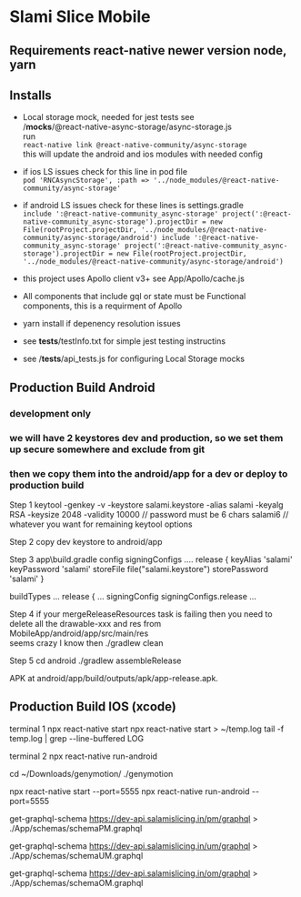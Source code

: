 # Slami Slice Mobile

## Requirements react-native newer version node, yarn

## Installs

- Local storage mock, needed for jest tests see  
   /**mocks**/@react-native-async-storage/async-storage.js  
  run  
  `react-native link @react-native-community/async-storage`  
  this will update the android and ios modules with needed config
- if ios LS issues check for this line in pod file  
  `pod 'RNCAsyncStorage', :path => '../node_modules/@react-native-community/async-storage'`
- if android LS issues check for these lines is settings.gradle  
  `include ':@react-native-community_async-storage' project(':@react-native-community_async-storage').projectDir = new File(rootProject.projectDir, '../node_modules/@react-native-community/async-storage/android') include ':@react-native-community_async-storage' project(':@react-native-community_async-storage').projectDir = new File(rootProject.projectDir, '../node_modules/@react-native-community/async-storage/android')`

- this project uses Apollo client v3+ see App/Apollo/cache.js
- All components that include gql or state must be Functional components, this is a requirment of Apollo
- yarn install if depenency resolution issues
- see **tests**/testInfo.txt for simple jest testing instructins
- see /**tests**/api_tests.js for configuring Local Storage mocks

## Production Build Android

### development only

### we will have 2 keystores dev and production, so we set them up secure somewhere and exclude from git

### then we copy them into the android/app for a dev or deploy to production build

Step 1
keytool -genkey -v -keystore salami.keystore -alias salami -keyalg RSA -keysize 2048 -validity 10000
// password must be 6 chars
salami6
// whatever you want for remaining keytool options

Step 2
copy dev keystore to android/app

Step 3
app\build.gradle config
signingConfigs ....
release {
keyAlias 'salami'
keyPassword 'salami'
storeFile file("salami.keystore")
storePassword 'salami'
}

buildTypes ...
release {
...
signingConfig signingConfigs.release
...

Step 4
if your mergeReleaseResources task is failing then you need to delete all the drawable-xxx and res from  
MobileApp/android/app/src/main/res  
seems crazy I know
then ./gradlew clean

Step 5
cd android
./gradlew assembleRelease

APK at android/app/build/outputs/apk/app-release.apk.

## Production Build IOS (xcode)

terminal 1
npx react-native start
npx react-native start > ~/temp.log
tail -f temp.log | grep --line-buffered LOG

terminal 2
npx react-native run-android

cd ~/Downloads/genymotion/
./genymotion

npx react-native start --port=5555
npx react-native run-android --port=5555

get-graphql-schema https://dev-api.salamislicing.in/pm/graphql > ./App/schemas/schemaPM.graphql

get-graphql-schema https://dev-api.salamislicing.in/um/graphql > ./App/schemas/schemaUM.graphql

get-graphql-schema https://dev-api.salamislicing.in/om/graphql > ./App/schemas/schemaOM.graphql
